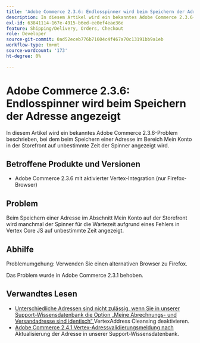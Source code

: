 ```yaml
---
title: 'Adobe Commerce 2.3.6: Endlosspinner wird beim Speichern der Adresse angezeigt'
description: In diesem Artikel wird ein bekanntes Adobe Commerce 2.3.6-Problem beschrieben, bei dem beim Speichern einer Adresse im Bereich Mein Konto in der Storefront auf unbestimmte Zeit der Spinner angezeigt wird.
exl-id: 63841114-167e-4915-b6ed-ee0ef4eae36e
feature: Shipping/Delivery, Orders, Checkout
role: Developer
source-git-commit: 0ad52eceb776b71604c4f467a70c13191bb9a1eb
workflow-type: tm+mt
source-wordcount: '173'
ht-degree: 0%

---
```


# Adobe Commerce 2.3.6: Endlosspinner wird beim Speichern der Adresse angezeigt

In diesem Artikel wird ein bekanntes Adobe Commerce 2.3.6-Problem beschrieben, bei dem beim Speichern einer Adresse im Bereich Mein Konto in der Storefront auf unbestimmte Zeit der Spinner angezeigt wird.

## Betroffene Produkte und Versionen

* Adobe Commerce 2.3.6 mit aktivierter Vertex-Integration (nur Firefox-Browser)

## Problem

Beim Speichern einer Adresse im Abschnitt Mein Konto auf der Storefront wird manchmal der Spinner für die Wartezeit aufgrund eines Fehlers in Vertex Core JS auf unbestimmte Zeit angezeigt.

## Abhilfe

Problemumgehung: Verwenden Sie einen alternativen Browser zu Firefox.

Das Problem wurde in Adobe Commerce 2.3.1 behoben.

## Verwandtes Lesen

* [Unterschiedliche Adressen sind nicht zulässig, wenn Sie in unserer Support-Wissensdatenbank die Option „Meine Abrechnungs- und Versandadresse sind identisch“ ](/help/troubleshooting/miscellaneous/vertex-address-cleansing-different-addresses-not-allowed.md) VertexAddress Cleansing deaktivieren.
* [Adobe Commerce 2.4.1 Vertex-Adressvalidierungsmeldung nach ](/help/troubleshooting/miscellaneous/magento-2-4-1-vertex-address-validation-message-post-address-update.md) Aktualisierung der Adresse in unserer Support-Wissensdatenbank.
